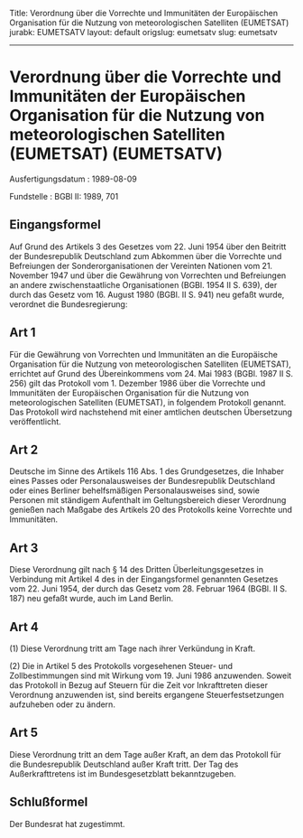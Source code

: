 Title: Verordnung über die Vorrechte und Immunitäten der Europäischen Organisation
  für die Nutzung von meteorologischen Satelliten (EUMETSAT)
jurabk: EUMETSATV
layout: default
origslug: eumetsatv
slug: eumetsatv

---

# Verordnung über die Vorrechte und Immunitäten der Europäischen Organisation für die Nutzung von meteorologischen Satelliten (EUMETSAT) (EUMETSATV)

Ausfertigungsdatum
:   1989-08-09

Fundstelle
:   BGBl II: 1989, 701



## Eingangsformel

Auf Grund des Artikels 3 des Gesetzes vom 22. Juni 1954 über den
Beitritt der Bundesrepublik Deutschland zum Abkommen über die
Vorrechte und Befreiungen der Sonderorganisationen der Vereinten
Nationen vom 21. November 1947 und über die Gewährung von Vorrechten
und Befreiungen an andere zwischenstaatliche Organisationen (BGBl.
1954 II S. 639), der durch das Gesetz vom 16. August 1980 (BGBl. II S.
941) neu gefaßt wurde, verordnet die Bundesregierung:


## Art 1

Für die Gewährung von Vorrechten und Immunitäten an die Europäische
Organisation für die Nutzung von meteorologischen Satelliten
(EUMETSAT), errichtet auf Grund des Übereinkommens vom 24. Mai 1983
(BGBl. 1987 II S. 256) gilt das Protokoll vom 1. Dezember 1986 über
die Vorrechte und Immunitäten der Europäischen Organisation für die
Nutzung von meteorologischen Satelliten (EUMETSAT), in folgendem
Protokoll genannt. Das Protokoll wird nachstehend mit einer amtlichen
deutschen Übersetzung veröffentlicht.


## Art 2

Deutsche im Sinne des Artikels 116 Abs. 1 des Grundgesetzes, die
Inhaber eines Passes oder Personalausweises der Bundesrepublik
Deutschland oder eines Berliner behelfsmäßigen Personalausweises sind,
sowie Personen mit ständigem Aufenthalt im Geltungsbereich dieser
Verordnung genießen nach Maßgabe des Artikels 20 des Protokolls keine
Vorrechte und Immunitäten.


## Art 3

Diese Verordnung gilt nach § 14 des Dritten Überleitungsgesetzes in
Verbindung mit Artikel 4 des in der Eingangsformel genannten Gesetzes
vom 22. Juni 1954, der durch das Gesetz vom 28. Februar 1964 (BGBl. II
S. 187) neu gefaßt wurde, auch im Land Berlin.


## Art 4

(1) Diese Verordnung tritt am Tage nach ihrer Verkündung in Kraft.

(2) Die in Artikel 5 des Protokolls vorgesehenen Steuer- und
Zollbestimmungen sind mit Wirkung vom 19. Juni 1986 anzuwenden. Soweit
das Protokoll in Bezug auf Steuern für die Zeit vor Inkrafttreten
dieser Verordnung anzuwenden ist, sind bereits ergangene
Steuerfestsetzungen aufzuheben oder zu ändern.


## Art 5

Diese Verordnung tritt an dem Tage außer Kraft, an dem das Protokoll
für die Bundesrepublik Deutschland außer Kraft tritt. Der Tag des
Außerkrafttretens ist im Bundesgesetzblatt bekanntzugeben.


## Schlußformel

Der Bundesrat hat zugestimmt.

